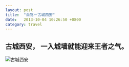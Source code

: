 ```yaml
---
layout: post
title:  "自驾－古城西安"
date:   2013-10-04 10:26:50 +0800
category: travel
---
```


## 古城西安， 一入城墙就能迎来王者之气。 

![古城西安](https://c7.staticflickr.com/3/2817/10294290606_a5e795681a_k.jpg)